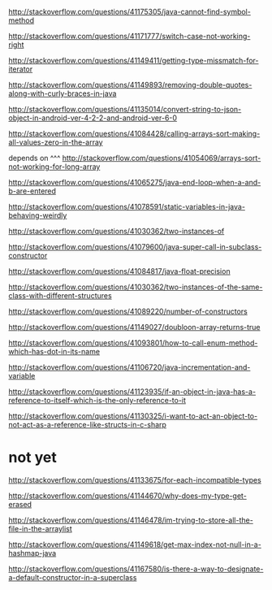 http://stackoverflow.com/questions/41175305/java-cannot-find-symbol-method

http://stackoverflow.com/questions/41171777/switch-case-not-working-right

http://stackoverflow.com/questions/41149411/getting-type-missmatch-for-iterator

http://stackoverflow.com/questions/41149893/removing-double-quotes-along-with-curly-braces-in-java

http://stackoverflow.com/questions/41135014/convert-string-to-json-object-in-android-ver-4-2-2-and-android-ver-6-0

http://stackoverflow.com/questions/41084428/calling-arrays-sort-making-all-values-zero-in-the-array

depends on ^^^ http://stackoverflow.com/questions/41054069/arrays-sort-not-working-for-long-array

http://stackoverflow.com/questions/41065275/java-end-loop-when-a-and-b-are-entered

http://stackoverflow.com/questions/41078591/static-variables-in-java-behaving-weirdly

http://stackoverflow.com/questions/41030362/two-instances-of

http://stackoverflow.com/questions/41079600/java-super-call-in-subclass-constructor

http://stackoverflow.com/questions/41084817/java-float-precision

http://stackoverflow.com/questions/41030362/two-instances-of-the-same-class-with-different-structures

http://stackoverflow.com/questions/41089220/number-of-constructors

http://stackoverflow.com/questions/41149027/doubloon-array-returns-true

http://stackoverflow.com/questions/41093801/how-to-call-enum-method-which-has-dot-in-its-name

http://stackoverflow.com/questions/41106720/java-incrementation-and-variable

http://stackoverflow.com/questions/41123935/if-an-object-in-java-has-a-reference-to-itself-which-is-the-only-reference-to-it

http://stackoverflow.com/questions/41130325/i-want-to-act-an-object-to-not-act-as-a-reference-like-structs-in-c-sharp

not yet
====

http://stackoverflow.com/questions/41133675/for-each-incompatible-types

http://stackoverflow.com/questions/41144670/why-does-my-type-get-erased

http://stackoverflow.com/questions/41146478/im-trying-to-store-all-the-file-in-the-arraylist

http://stackoverflow.com/questions/41149618/get-max-index-not-null-in-a-hashmap-java

http://stackoverflow.com/questions/41167580/is-there-a-way-to-designate-a-default-constructor-in-a-superclass